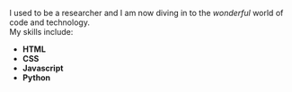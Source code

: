 I used to be a researcher and I am now diving in to the _wonderful_ world of code and technology. <br>
My skills include:
- **HTML**
- **CSS**
- **Javascript**
- **Python**
